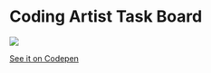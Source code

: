 # Coding Artist Task Board

![](https://s3-us-west-2.amazonaws.com/s.cdpn.io/827672/Trello%20Board.PNG)

[See it on Codepen](https://codepen.io/mikemang/project/editor/9e9add494e1b5ecb29de44e722864a46/AKKyYm/)
